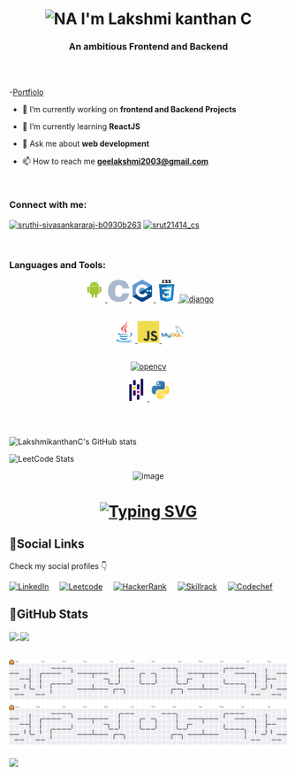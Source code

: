 
<h1 align="center"><img src="https://i.gifer.com/origin/e0/e08f73642d422d94483c0ca96f737ac2_w200.gif" width=90 alt = "NA"> I'm Lakshmi kanthan C</h1>
<h3 align="center">An ambitious Frontend and Backend</h3>
<br><br><p></p>


-<a href="https://lakshmikanthanc.github.io/Portfolio/">Portfiolo</a>

- 🔭 I’m currently working on **frontend and Backend Projects**

- 🌱 I’m currently learning **ReactJS**

- 💬 Ask me about **web development**

- 📫 How to reach me **geelakshmi2003@gmail.com**

  <br>


<h3 align="left">Connect with me:</h3>
<p align="left">

<a href="https://www.linkedin.com/in/lakshmikanthan-c" target="blank">
<img align="center" src="https://raw.githubusercontent.com/rahuldkjain/github-profile-readme-generator/master/src/images/icons/Social/linked-in-alt.svg" alt="sruthi-sivasankararaj-b0930b263" height="30" width="40" /></a>
<a href="https://www.hackerrank.com/dashboard" target="blank"><img align="center" src="https://raw.githubusercontent.com/rahuldkjain/github-profile-readme-generator/master/src/images/icons/Social/hackerrank.svg" alt="srut21414_cs" height="30" width="40" /></a>
</p>
<br>
<h3 align="left">Languages and Tools:</h3>
<p align="left">
  
  <center>
<a href="https://developer.android.com" target="_blank" rel="noreferrer"> <img src="https://raw.githubusercontent.com/devicons/devicon/master/icons/android/android-original-wordmark.svg" alt="android" width="40" height="40"/> </a> 
  <!-- <a href="https://getbootstrap.com" target="_blank" rel="noreferrer"> <img src="https://raw.githubusercontent.com/devicons/devicon/master/icons/bootstrap/bootstrap-plain-wordmark.svg" alt="bootstrap" width="40" height="40"/> </a> -->
  <a href="https://www.cprogramming.com/" target="_blank" rel="noreferrer"> <img src="https://raw.githubusercontent.com/devicons/devicon/master/icons/c/c-original.svg" alt="c" width="40" height="40"/> </a> 
  <a href="https://www.w3schools.com/cpp/" target="_blank" rel="noreferrer"> <img src="https://raw.githubusercontent.com/devicons/devicon/master/icons/cplusplus/cplusplus-original.svg" alt="cplusplus" width="40" height="40"/> </a> 
  <a href="https://www.w3schools.com/css/" target="_blank" rel="noreferrer"> <img src="https://raw.githubusercontent.com/devicons/devicon/master/icons/css3/css3-original-wordmark.svg" alt="css3" width="40" height="40"/> 
  </a>
  <a href="https://www.djangoproject.com/" target="_blank" rel="noreferrer"> <img src="https://cdn.worldvectorlogo.com/logos/django.svg" alt="django" width="40" height="40"/> </a> 
 <br><br><p></p>

 
  <a href="https://www.java.com" target="_blank" rel="noreferrer"> <img src="https://raw.githubusercontent.com/devicons/devicon/master/icons/java/java-original.svg" alt="java" width="40" height="40"/> </a>
  <a href="https://developer.mozilla.org/en-US/docs/Web/JavaScript" target="_blank" rel="noreferrer"> <img src="https://raw.githubusercontent.com/devicons/devicon/master/icons/javascript/javascript-original.svg" alt="javascript" width="40" height="40"/> </a> 
  <a href="https://www.mysql.com/" target="_blank" rel="noreferrer"> <img src="https://raw.githubusercontent.com/devicons/devicon/master/icons/mysql/mysql-original-wordmark.svg" alt="mysql" width="40" height="40"/> </a> 
<br><br><p></p>
  <a href="https://opencv.org/" target="_blank" rel="noreferrer"> <img src="https://www.vectorlogo.zone/logos/opencv/opencv-icon.svg" alt="opencv" width="40" height="40"/> </a> 

  <a href="https://pandas.pydata.org/" target="_blank" rel="noreferrer"> <img src="https://raw.githubusercontent.com/devicons/devicon/2ae2a900d2f041da66e950e4d48052658d850630/icons/pandas/pandas-original.svg" alt="pandas" width="40" height="40"/> </a> 
  <a href="https://www.python.org" target="_blank" rel="noreferrer"> <img src="https://raw.githubusercontent.com/devicons/devicon/master/icons/python/python-original.svg" alt="python" width="40" height="40"/> </a> 


  <!-- <a href="https://www.tensorflow.org" target="_blank" rel="noreferrer"> <img src="https://www.vectorlogo.zone/logos/tensorflow/tensorflow-icon.svg" alt="tensorflow" width="40" height="40"/> </a> </p> -->
<br><br><p></p>
</center>

![LakshmikanthanC's GitHub stats](https://github-readme-stats.vercel.app/api?username=LakshmikanthanC&show_icons=true&theme=radical)




![LeetCode Stats](https://leetcard.jacoblin.cool/Lakshmikantha_2003?theme=dark&font=Hanuman&ext=contest)

</details>

<p align="center" id="top-of-readme">
  <img src="https://raw.githubusercontent.com/Tarikul-Islam-Anik/Animated-Fluent-Emojis/master/Emojis/People%20with%20professions/Man%20Technologist%20Light%20Skin%20Tone.png" alt="image" width="80" height="80" />
  <br />
<!--   <h1 align="center"><b>Hello World!🌍 I'm YOKESHKUMAR N<br/></b><br/></h1> -->
  <h1 align="center"><a href="https://git.io/typing-svg"><img src="https://readme-typing-svg.demolab.com?font=Poppins&weight=700&size=24&duration=6000&pause=1000&color=00FF00&center=true&width=450&lines=Hello+World!%F0%9F%8C%8D+I+am+Yokeshkumar+N;Full+Stack+Developer" alt="Typing SVG" /></a></h1>
</p>

<!-- ## 💡Projects

<table>
  <tr>
    <th>🏷️Title</th>
    <th>📝Description</th>
    <th>💻Technology</th>
    <th>🔗Link</th>
  </tr>

  <tr>
    <td><b>PrepTalk</b> - An Interview AI</td>
    <td>PrepTalk is a AI powered interview preparation platform for students and mentors. This uses AI to ask questions and provide immediate feedback to answers provided by user.</td>
    <td><img src="https://img.shields.io/badge/Next%20JS-8A2BE2?style=flat&logoColor=white" alt="Next JS"> &nbsp;<img src="https://img.shields.io/badge/Gemini%20AI-8A2BE2?style=flat&logoColor=white" alt="Gemini"></td>
    <td><a href="https://github.com/yokeshkumar7105/prepTalk-An-Interview-AI">Link</a></td>
  </tr>
</table> -->



## 💼Social Links
Check my social profiles 👇


<a href="https://www.linkedin.com/in/yokeshkumarn/"><img src="https://github.com/user-attachments/assets/1a0e3554-9a5f-43cb-8187-82d4177cd8fd" alt="LinkedIn" width="36px" height="36px"/></a>
&nbsp;&nbsp;&nbsp;
<a href="https://leetcode.com/u/yokeshkumarcse/"><img src="https://github.com/user-attachments/assets/0a8b644f-8d41-4e2b-af22-2589da59ff0c" alt="Leetcode" width="36px" height="36px"/></a>
&nbsp;&nbsp;&nbsp;
<a href="https://www.hackerrank.com/profile/yokeshkumarcse"><img src="https://github.com/user-attachments/assets/58855714-e941-400d-97ac-254e722122d6" alt="HackerRank" width="36px" height="36px"/></a>
&nbsp;&nbsp;&nbsp;
<a href="https://www.skillrack.com/faces/resume.xhtml?id=499238&key=6c1a5255ca56fa3ba074bfd5e2acacb9fe968a63"><img src="https://github.com/user-attachments/assets/b19b907d-e1fb-44f8-8658-fcc473f43c89" alt="Skillrack" width="36px" height="36px"/></a>
&nbsp;&nbsp;&nbsp;
<a href="https://www.codechef.com/users/yokesh7105"><img src="https://github.com/user-attachments/assets/65376bc4-ec61-4134-ad89-a6c90b1debe7" alt="Codechef" width="36px" height="36px"/></a>

<!--# 🏅Badges
<a href="https://www.hackerrank.com/profile/yokeshkumarcse"><img src="https://github.com/user-attachments/assets/532edb1c-5be6-407f-ab0d-2d5a46672ee3" alt="HackerRank-30Days Badge" width="70px" height="81px"/></a>
<a href="https://www.hackerrank.com/profile/yokeshkumarcse"><img src="https://github.com/user-attachments/assets/34497ba7-dba4-46ff-9212-a4ff4525d0ff" alt="HackerRank-30Days Badge" width="76px" height="81px"/></a>-->

## 🚀GitHub Stats

<!--[![Yokeshkumar's GitHub stats](https://github-readme-stats.vercel.app/api?username=yokeshkumar7105&rank_icon=github&hide=contribs,issues&show_icons=true&bg_color=24292e&hide_border=true&theme=neon#gh-dark-mode-only)](https://github.com/yokeshkumar7105)

[![Top Langs](https://github-readme-stats.vercel.app/api/top-langs/?username=yokeshkumar7105&theme=neon&bg_color=24292e&hide_border=true&layout=donut)](https://github.com/yokeshkumar7105)-->

<a href="https://github.com/yokeshkumar7105">
  <img height=150 align="center" src="https://github-readme-stats.vercel.app/api?username=yokeshkumar7105&rank_icon=github&text_color=fff&hide=contribs,issues&show_icons=true&bg_color=24292e&hide_border=true&theme=neon" />
</a>
<a href="https://github.com/yokeshkumar7105">
  <img height=150 align="center" src="https://github-readme-stats.vercel.app/api/top-langs/?username=yokeshkumar7105&text_bold=true&text_color=fff&theme=neon&bg_color=24292e&hide_border=true&layout=donut" />
</a>

<br>
<br>
<br>

<picture>
  <source media="(prefers-color-scheme: dark)" srcset="https://raw.githubusercontent.com/LakshmikanthanC/LakshmikanthanC/output/pacman-contribution-graph-dark.svg">
  <source media="(prefers-color-scheme: light)" srcset="https://raw.githubusercontent.com/LakshmikanthanC/LakshmikanthanC/output/pacman-contribution-graph.svg">
  <img alt="pacman contribution graph" src="https://raw.githubusercontent.com/yokeshkumar7105/yokeshkumar7105/output/pacman-contribution-graph.svg">
</picture>









<img alt="pacman contribution graph" src="https://raw.githubusercontent.com/LakshmikanthanC/LakshmikanthanC/output/pacman-contribution-graph.svg">

![](https://komarev.com/ghpvc/?username=LakshmikanthanC&color=orange)



 
